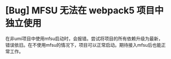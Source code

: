 # [Bug] MFSU 无法在 webpack5 项目中独立使用

在非umi项目中使用mfsu启动时，会报错。尝试将项目的所有依赖升级为最新，错误依旧。在不使用mfsu的情况下，项目可以正常启动。期待接入mfsu后也能正常工作。
